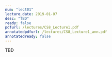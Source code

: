 ```yaml
---
num: "lect01"
lecture_date: 2019-01-07
desc: "TBD"
ready: false
pdfurl: /lectures/CS8_Lecture1.pdf
annotatedpdfurl: /lectures/CS8_Lecture1_ann.pdf
annotatedready: false
---
```


TBD

